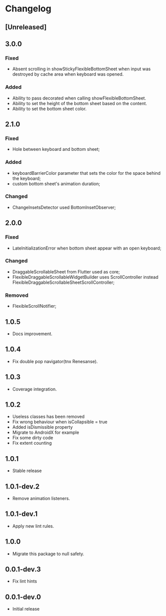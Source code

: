 # Changelog

## [Unreleased]

## 3.0.0
### Fixed
* Absent scrolling in showStickyFlexibleBottomSheet when input was destroyed by cache area when keyboard was opened.
### Added 
* Ability to pass decorated when calling showFlexibleBottomSheet.
* Ability to set the height of the bottom sheet based on the content.
* Ability to set the bottom sheet color.

## 2.1.0
### Fixed
* Hole between keyboard and bottom sheet;
### Added
* keyboardBarrierColor parameter that sets the color for the space behind the keyboard;
* custom bottom sheet's animation duration;
### Changed
* ChangeInsetsDetector used BottomInsetObserver;

## 2.0.0
### Fixed
* LateInitializationError when bottom sheet appear with an open keyboard;
### Changed
* DraggableScrollableSheet from Flutter used as core;
* FlexibleDraggableScrollableWidgetBuilder uses ScrollController instead FlexibleDraggableScrollableSheetScrollController;
### Removed
* FlexibleScrollNotifier;

## 1.0.5

* Docs improvement.

## 1.0.4

* Fix double pop navigator(tnx Renesanse).

## 1.0.3

* Coverage integration.

## 1.0.2

* Useless classes has been removed
* Fix wrong behaviour when isCollapsible = true
* Added isDismissible property
* Migrate to AndroidX for example
* Fix some dirty code
* Fix extent counting

## 1.0.1

* Stable release

## 1.0.1-dev.2

* Remove animation listeners.

## 1.0.1-dev.1

* Apply new lint rules.

## 1.0.0

* Migrate this package to null safety.

## 0.0.1-dev.3

* Fix lint hints

## 0.0.1-dev.0

* Initial release
